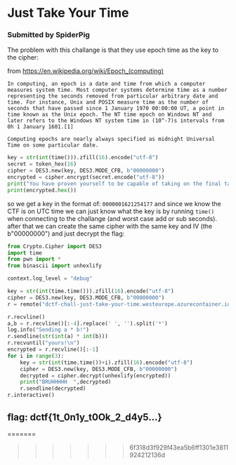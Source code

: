 # Just Take Your Time
### Submitted by SpiderPig

The problem with this challange is that they use epoch time as the key to the cipher:

from https://en.wikipedia.org/wiki/Epoch_(computing)
```
In computing, an epoch is a date and time from which a computer measures system time. Most computer systems determine time as a number representing the seconds removed from particular arbitrary date and time. For instance, Unix and POSIX measure time as the number of seconds that have passed since 1 January 1970 00:00:00 UT, a point in time known as the Unix epoch. The NT time epoch on Windows NT and later refers to the Windows NT system time in (10^-7)s intervals from 0h 1 January 1601.[1]

Computing epochs are nearly always specified as midnight Universal Time on some particular date.
```

```python
key = str(int(time())).zfill(16).encode("utf-8")
secret = token_hex(16)
cipher = DES3.new(key, DES3.MODE_CFB, b"00000000")
encrypted = cipher.encrypt(secret.encode("utf-8"))
print("You have proven yourself to be capable of taking on the final task. Decrypt this and the flag shall be yours!")
print(encrypted.hex())
```

so we get a key in the format of:
`0000001621254177`
and since we know the CTF is on UTC time we can just know what the key is by running `time()` when connecting to the challange (and worst case add or sub seconds). 
after that we can create the same cipher with the same key and IV (the b"00000000")
and just decrypt the flag:

```python
from Crypto.Cipher import DES3
import time
from pwn import *
from binascii import unhexlify

context.log_level = "debug"

key = str(int(time.time())).zfill(16).encode("utf-8")
cipher = DES3.new(key, DES3.MODE_CFB, b"00000000")
r = remote("dctf-chall-just-take-your-time.westeurope.azurecontainer.io" ,9999)

r.recvline()
a,b = r.recvline()[:-4].replace(' ', '').split('*')
log.info("Sending a * b!")
r.sendline(str(int(a) * int(b)))
r.recvuntil("yours!\n")
encrypted = r.recvline()[:-1]
for i in range(3):
    key = str(int(time.time())+i).zfill(16).encode("utf-8")
    cipher = DES3.new(key, DES3.MODE_CFB, b"00000000")
    decrypted = cipher.decrypt(unhexlify(encrypted))
    print("BRUHHHHH  ",decrypted)
    r.sendline(decrypted)
r.interactive()
```
## flag: dctf{1t_0n1y_t0Ok_2_d4y5...}
=======

>>>>>>> 6f318d3f929f43ea5b6ff1301e3811924212136d
